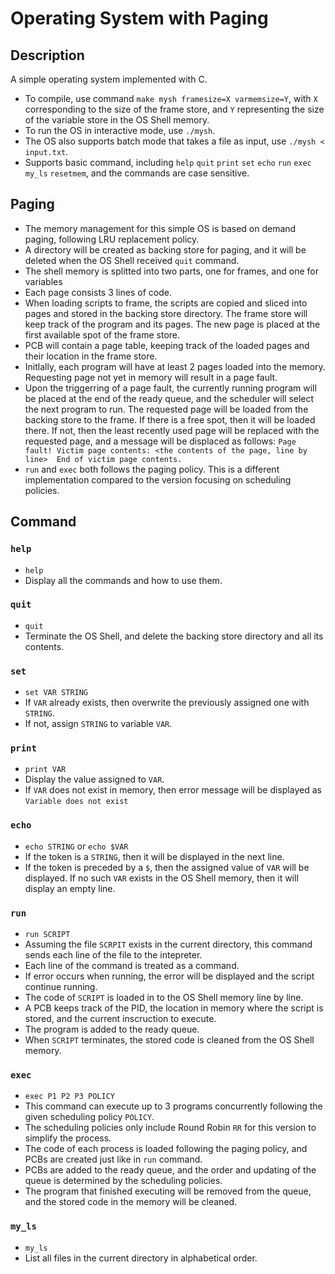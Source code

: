 # Operating System with Paging
 
## Description
A simple operating system implemented with C. 
- To compile, use command `make mysh framesize=X varmemsize=Y`, with `X` corresponding to the size of the frame store, and `Y` representing the size of the variable store in the OS Shell memory. 
- To run the OS in interactive mode, use `./mysh`. 
- The OS also supports batch mode that takes a file as input, use `./mysh < input.txt`.
- Supports basic command, including `help` `quit` `print` `set` `echo` `run` `exec` `my_ls` `resetmem`, and the commands are case sensitive.

## Paging
- The memory management for this simple OS is based on demand paging, following LRU replacement policy.
- A directory will be created as backing store for paging, and it will be deleted when the OS Shell received `quit` command.
- The shell memory is splitted into two parts, one for frames, and one for variables
- Each page consists 3 lines of code.
- When loading scripts to frame, the scripts are copied and sliced into pages and stored in the backing store directory. The frame store will keep track of the program and its pages. The new page is placed at the first available spot of the frame store.
- PCB will contain a page table, keeping track of the loaded pages and their location in the frame store. 
- Initlally, each program will have at least 2 pages loaded into the memory. Requesting page not yet in memory will result in a page fault. 
- Upon the triggerring of a page fault, the currently running program will be placed at the end of the ready queue, and the scheduler will select the next program to run. The requested page will be loaded from the backing store to the frame. If there is a free spot, then it will be loaded there. If not, then the least recently used page will be replaced with the requested page, and a message will be displaced as follows:
`Page fault! Victim page contents:
<the contents of the page, line by line> 
End of victim page contents.` 
- `run` and `exec` both follows the paging policy. This is a different implementation compared to the version focusing on scheduling policies.

## Command
### `help`
- `help`
- Display all the commands and how to use them.
### `quit`
- `quit`
- Terminate the OS Shell, and delete the backing store directory and all its contents.
### `set`
- `set VAR STRING`
- If `VAR` already exists, then overwrite the previously assigned one with `STRING`.
- If not, assign `STRING` to variable `VAR`.
### `print`
- `print VAR`
- Display the value assigned to `VAR`.
- If `VAR` does not exist in memory, then error message will be displayed as `Variable does not exist`
### `echo`
- `echo STRING` or `echo $VAR`
- If the token is a `STRING`, then it will be displayed in the next line.
- If the token is preceded by a `$`, then the assigned value of `VAR` will be displayed. If no such `VAR` exists in the OS Shell memory, then it will display an empty line.
### `run`
- `run SCRIPT`
- Assuming the file `SCRPIT` exists in the current directory, this command sends each line of the file to the intepreter.
- Each line of the command is treated as a command.
- If error occurs when running, the error will be displayed and the script continue running.
- The code of `SCRIPT` is loaded in to the OS Shell memory line by line.
- A PCB keeps track of the PID, the location in memory where the script is stored, and the current inscruction to execute.
- The program is added to the ready queue.
- When `SCRIPT` terminates, the stored code is cleaned from the OS Shell memory.
### `exec`
- `exec P1 P2 P3 POLICY`
- This command can execute up to 3 programs concurrently following the given scheduling policy `POLICY`.
- The scheduling policies only include Round Robin `RR` for this version to simplify the process. 
- The code of each process is loaded following the paging policy, and PCBs are created just like in `run` command.
- PCBs are added to the ready queue, and the order and updating of the queue is determined by the scheduling policies.
- The program that finished executing will be removed from the queue, and the stored code in the memory will be cleaned.
### `my_ls`
- `my_ls`
- List all files in the current directory in alphabetical order.
